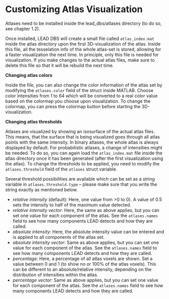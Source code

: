 # Customizing Atlas Visualization

Atlases need to be installed inside the lead\_dbs/atlases directory \(to do so, see chapter 1.2\).

Once installed, LEAD DBS will create a small file called `atlas_index.mat` inside the atlas directory upon the first 3D-visualization of the atlas. Inside this file, all the tesselation info of the whole atlas-set is stored, allowing for a faster visualization the next time. In principle, only this file is needed for visualization. If you make changes to the actual atlas files, make sure to delete this file so that it will be rebuild the next time.

**Changing atlas colors**

Inside the file, you can also change the color information of the atlas set by modifying the `atlases.color` field of the struct inside MATLAB. Choose color intensities from 1 to 64 which will be converted to a real color value based on the colormap you choose upon visualization. To change the colormap, you can press the colormap button before starting the 3D-visualization.

**Changing atlas thresholds**

Atlases are visualized by showing an isosurface of the actual atlas files. This means, that the surface that is being visualized goes through all atlas points with the same intensity. In binary atlases, the whole atlas is always displayed by default. For probabilistic atlases, a change of intensities might be needed. To do so, you can again load the `atlas_index.mat` file inside the atlas directory once it has been generated \(after the first visualization using the atlas\). To change the thresholds to be applied, you need to modify the `atlases.threshold` field of the `atlases` struct variable.

Several threshold possibilities are available which can be set as a string variable in `atlases.threshold.type` – please make sure that you write the string exactly as mentioned below.

* _relative intensity_ \(default\): Here, one value from &gt;0 to 0\). A value of 0.5 sets the intensity to half of the maximum value detected.
* _relative intensity vector_: Here, the same as above applies, but you can set one value for each component of the atlas. See the `atlases.names` field to see how many components LEAD detects and how they are called.
* _absolute intensity_: Here, the absolute intensity value can be entered and is applied to all components of the atlas set.
* _absolute intensity vector_: Same as above applies, but you can set one value for each component of the atlas. See the `atlases.names` field to see how many components LEAD detects and how they are called.
* _percentage_: Here, a percentage of all atlas voxels are shown. Set a value between 0 and 1 \(to show no or 100% of the atlas voxels\). This can be different to an absolute/relative intensity, depending on the distribution of intensities within the atlas.
* _percentage vector_: Same as above applies, but you can set one value for each component of the atlas. See the `atlases.names` field to see how many components LEAD detects and how they are called.

